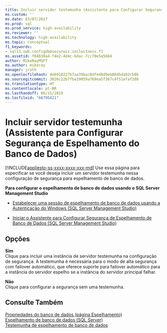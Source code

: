 ```yaml
---
title: Incluir servidor testemunha (Assistente para Configurar Segurança de Espelhamento do Banco de Dados) | Microsoft Docs
ms.custom: ''
ms.date: 03/07/2017
ms.prod: sql
ms.prod_service: high-availability
ms.reviewer: ''
ms.technology: high-availability
ms.topic: conceptual
f1_keywords:
- sql13.swb.configdbmsecurwiz.inclwitness.f1
ms.assetid: f04b38a4-f4e2-4d4c-bdac-7cc70e5a5684
author: MikeRayMSFT
ms.author: mikeray
manager: jroth
ms.openlocfilehash: 4e6918227b7aa76bac8dfed8d9eb8845da93cb0b
ms.sourcegitcommit: 3026c22b7fba19059a769ea5f367c4f51efaf286
ms.translationtype: HT
ms.contentlocale: pt-BR
ms.lasthandoff: 06/15/2019
ms.locfileid: "66795421"
---
```

# <a name="include-witness-server-configure-database-mirroring-security-wizard"></a>Incluir servidor testemunha (Assistente para Configurar Segurança de Espelhamento do Banco de Dados)
[!INCLUDE[appliesto-ss-xxxx-xxxx-xxx-md](../../includes/appliesto-ss-xxxx-xxxx-xxx-md.md)]
  Use essa página para especificar se você deseja incluir um servidor testemunha nessa configuração de segurança para espelhamento de banco de dados.  
  
 **Para configurar o espelhamento de banco de dados usando o SQL Server Management Studio**  
  
-   [Estabelecer uma sessão de espelhamento de banco de dados usando a Autenticação do Windows &#40;SQL Server Management Studio&#41;](../../database-engine/database-mirroring/establish-database-mirroring-session-windows-authentication.md)  
  
-   [Iniciar o Assistente para Configurar Segurança de Espelhamento de Banco de Dados &#40;SQL Server Management Studio&#41;](../../database-engine/database-mirroring/start-the-configuring-database-mirroring-security-wizard.md)  
  
## <a name="options"></a>Opções  
 **Sim**  
 Clique para incluir uma instância de servidor testemunha na configuração de segurança. A testemunha é necessária para o modo de alta segurança com failover automático, que oferece suporte para failover automático para a instância do servidor espelho se a instância do servidor principal falhar.  
  
 **Não**  
 Clique para configurar a segurança sem uma testemunha.  
  
## <a name="see-also"></a>Consulte Também  
 [Propriedades do banco de dados &#40;página Espelhamento&#41;](../../relational-databases/databases/database-properties-mirroring-page.md)   
 [Espelhamento de banco de dados &#40;SQL Server&#41;](../../database-engine/database-mirroring/database-mirroring-sql-server.md)   
 [Testemunha de espelhamento de banco de dados](../../database-engine/database-mirroring/database-mirroring-witness.md)  
  
  
